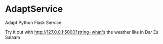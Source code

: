 # AdaptService
Adapt Python Flask Service


Try it out with http://127.0.0.1:5000?string=what's the weather like in Dar Es Salaam
